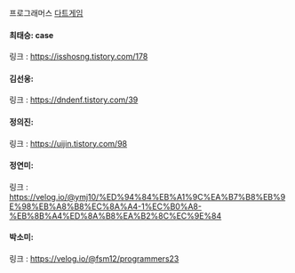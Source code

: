 프로그래머스 [다트게임](https://school.programmers.co.kr/learn/courses/30/lessons/17682)<br>

#### 최태승: case
링크 : https://isshosng.tistory.com/178

#### 김선웅: 
링크 : https://dndenf.tistory.com/39

#### 정의진:
링크 : https://uijin.tistory.com/98

#### 정연미: 
링크 : https://velog.io/@ymj10/%ED%94%84%EB%A1%9C%EA%B7%B8%EB%9E%98%EB%A8%B8%EC%8A%A4-1%EC%B0%A8-%EB%8B%A4%ED%8A%B8%EA%B2%8C%EC%9E%84

#### 박소미: 
링크 : https://velog.io/@fsm12/programmers23
